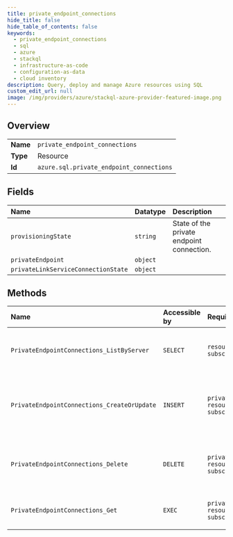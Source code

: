 ```yaml
---
title: private_endpoint_connections
hide_title: false
hide_table_of_contents: false
keywords:
  - private_endpoint_connections
  - sql
  - azure    
  - stackql
  - infrastructure-as-code
  - configuration-as-data
  - cloud inventory
description: Query, deploy and manage Azure resources using SQL
custom_edit_url: null
image: /img/providers/azure/stackql-azure-provider-featured-image.png
---
```

  
    

## Overview
<table><tbody>
<tr><td><b>Name</b></td><td><code>private_endpoint_connections</code></td></tr>
<tr><td><b>Type</b></td><td>Resource</td></tr>
<tr><td><b>Id</b></td><td><code>azure.sql.private_endpoint_connections</code></td></tr>
</tbody></table>

## Fields
| Name | Datatype | Description |
|:-----|:---------|:------------|
| `provisioningState` | `string` | State of the private endpoint connection. |
| `privateEndpoint` | `object` |  |
| `privateLinkServiceConnectionState` | `object` |  |
## Methods
| Name | Accessible by | Required Params | Description |
|:-----|:--------------|:----------------|:------------|
| `PrivateEndpointConnections_ListByServer` | `SELECT` | `resourceGroupName, serverName, subscriptionId` | Gets all private endpoint connections on a server. |
| `PrivateEndpointConnections_CreateOrUpdate` | `INSERT` | `privateEndpointConnectionName, resourceGroupName, serverName, subscriptionId` | Approve or reject a private endpoint connection with a given name. |
| `PrivateEndpointConnections_Delete` | `DELETE` | `privateEndpointConnectionName, resourceGroupName, serverName, subscriptionId` | Deletes a private endpoint connection with a given name. |
| `PrivateEndpointConnections_Get` | `EXEC` | `privateEndpointConnectionName, resourceGroupName, serverName, subscriptionId` | Gets a private endpoint connection. |
